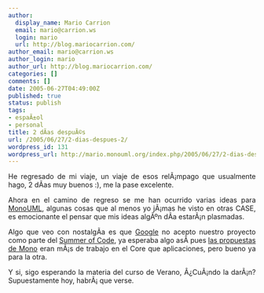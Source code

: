 ```yaml
---
author:
  display_name: Mario Carrion
  email: mario@carrion.ws
  login: mario
  url: http://blog.mariocarrion.com/
author_email: mario@carrion.ws
author_login: mario
author_url: http://blog.mariocarrion.com/
categories: []
comments: []
date: 2005-06-27T04:49:00Z
published: true
status: publish
tags:
- espaÃ±ol
- personal
title: 2 dÃ­as despuÃ©s
url: /2005/06/27/2-dias-despues-2/
wordpress_id: 131
wordpress_url: http://mario.monouml.org/index.php/2005/06/27/2-dias-despues/
---
```


<div style="clear:both;"></div>
<p align="justify">He regresado de mi viaje, un viaje de esos relÃ¡mpago que usualmente hago, 2 dÃ­as muy buenos :), me la pase excelente.</p>
<p align="justify">Ahora en el camino de regreso se me han ocurrido varias ideas para <a href="http://www.monouml.org">MonoUML</a>, algunas cosas que al menos yo jÃ¡mas he visto en otras CASE, es emocionante el pensar que mis ideas algÃºn dÃ­a estarÃ¡n plasmadas.</p>
<p align="justify">Algo que veo con nostalgÃ­a es que <a href="http://www.google.com">Google</a> no acepto nuestro proyecto como parte del <a href="http://code.google.com/summerofcode.html">Summer of Code</a>, ya esperaba algo asÃ­ pues <a href="http://www.mono-project.com/StudentProjects">las propuestas de Mono</a> eran mÃ¡s de trabajo en el Core que aplicaciones, pero bueno ya para la otra.</p>
<p align="justify">Y si, sigo esperando la materia del curso de Verano, Â¿CuÃ¡ndo la darÃ¡n? Supuestamente hoy, habrÃ¡ que verse.</p>
<div style="clear:both; padding-bottom: 0.25em;"></div>
